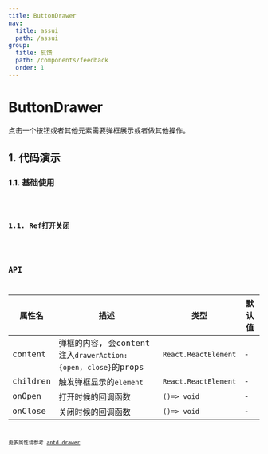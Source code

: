 ```yaml
---
title: ButtonDrawer
nav:
  title: assui
  path: /assui
group:
  title: 反馈
  path: /components/feedback
  order: 1
---
```


# ButtonDrawer
点击一个按钮或者其他元素需要弹框展示或者做其他操作。

## 1. 代码演示

### 1.1. 基础使用

<code hideActions='["CSB", "EXTERNAL"]' src="./demo/Base.jsx" />

### 1.1. Ref打开关闭

<code hideActions='["CSB", "EXTERNAL"]' src="./demo/RefDemo.jsx" />

## API

| 属性名   | 描述                                        | 类型                 | 默认值 |
| -------- | ------------------------------------------- | -------------------- | ------ |
| content  | 弹框的内容, 会content注入`drawerAction: {open, close}`的props | `React.ReactElement` | -      |
| children | 触发弹框显示的`element`                     | `React.ReactElement` | -      |
| onOpen   | 打开时候的回调函数                          | `()=> void`          | -      |
| onClose  | 关闭时候的回调函数                          | `()=> void`          | -      |

更多属性请参考 [antd drawer](https://ant.design/components/drawer-cn/)
